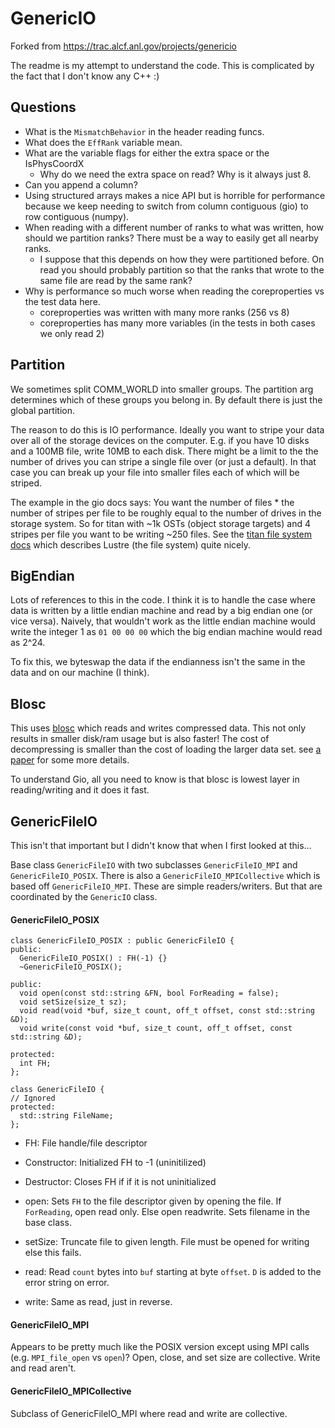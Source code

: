 # GenericIO

Forked from https://trac.alcf.anl.gov/projects/genericio

The readme is my attempt to understand the code. This is complicated by the fact that I don't know any C++ :)

## Questions
* What is the `MismatchBehavior` in the header reading funcs.
* What does the `EffRank` variable mean.
* What are the variable flags for either the extra space or the IsPhysCoordX
    * Why do we need the extra space on read? Why is it always just 8.
* Can you append a column?
* Using structured arrays makes a nice API but is horrible for performance because we keep needing to switch from column contiguous (gio) to row contiguous (numpy).
* When reading with a different number of ranks to what was written, how should we partition ranks? There must be a way to easily get all nearby ranks.
  * I suppose that this depends on how they were partitioned before. On read you should probably partition so that the ranks that wrote to the same file are read by the same rank?
* Why is performance so much worse when reading the coreproperties vs the test data here.
  * coreproperties was written with many more ranks (256 vs 8)
  * coreproperties has many more variables (in the tests in both cases we only read 2)

## Partition

We sometimes split COMM_WORLD into smaller groups. The partition arg determines which of these groups you belong in. By default there is just the global partition.

The reason to do this is IO performance. Ideally you want to stripe your data over all of the storage devices on the computer. E.g. if you have 10 disks and a 100MB file, write 10MB to each disk. There might be a limit to the the number of drives you can stripe a single file over (or just a default). In that case you can break up your file into smaller files each of which will be striped.

The example in the gio docs says: You want the number of files * the number of stripes per file to be roughly equal to the number of drives in the storage system. So for titan with ~1k OSTs (object storage targets) and 4 stripes per file you want to be writing ~250 files. See the [titan file system docs](https://www.olcf.ornl.gov/for-users/system-user-guides/titan/file-systems/) which describes Lustre (the file system) quite nicely.

## BigEndian

Lots of references to this in the code. I think it is to handle the case where data is written by a little endian machine and read by a big endian one (or vice versa). Naively, that wouldn't work as the little endian machine would write the integer 1 as `01 00 00 00` which the big endian machine would read as 2^24.

To fix this, we byteswap the data if the endianness isn't the same in the data and on our machine (I think).

## Blosc

This uses [blosc](http://blosc.org/pages/blosc-in-depth/) which reads and writes compressed data. This not only results in smaller disk/ram usage but is also faster! The cost of decompressing is smaller than the cost of loading the larger data set. see [a paper](http://blosc.org/pages/blosc-in-depth/) for some more details.

To understand Gio, all you need to know is that blosc is lowest layer in reading/writing and it does it fast.

## GenericFileIO

This isn't that important but I didn't know that when I first looked at this...

Base class `GenericFileIO` with two subclasses `GenericFileIO_MPI` and `GenericFileIO_POSIX`. There is also a `GenericFileIO_MPICollective` which is based off `GenericFileIO_MPI`. These are simple readers/writers. But that are coordinated by the `GenericIO` class.

#### GenericFileIO_POSIX

```
class GenericFileIO_POSIX : public GenericFileIO {
public:
  GenericFileIO_POSIX() : FH(-1) {}
  ~GenericFileIO_POSIX();

public:
  void open(const std::string &FN, bool ForReading = false);
  void setSize(size_t sz);
  void read(void *buf, size_t count, off_t offset, const std::string &D);
  void write(const void *buf, size_t count, off_t offset, const std::string &D);

protected:
  int FH;
};

class GenericFileIO {
// Ignored
protected:
  std::string FileName;
};
```

* FH: File handle/file descriptor

* Constructor: Initialized FH to -1 (uninitilized)
* Destructor: Closes FH if if it is not uninitialized

* open: Sets `FH` to the file descriptor given by opening the file. If `ForReading`, open read only. Else open readwrite. Sets filename in the base class.
* setSize: Truncate file to given length. File must be opened for writing else this fails.
* read: Read `count` bytes into `buf` starting at byte `offset`. `D` is added to the error string on error.
* write: Same as read, just in reverse.

#### GenericFileIO_MPI

Appears to be pretty much like the POSIX version except using MPI calls (e.g. `MPI_file_open` vs `open`)? Open, close, and set size are collective. Write and read aren't.

#### GenericFileIO_MPICollective

Subclass of GenericFileIO_MPI where read and write are collective.
